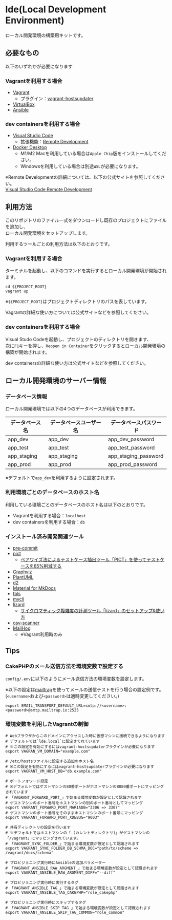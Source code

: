 lde(Local Development Environment)
=========

ローカル開発環境の構築用キットです。

必要なもの
------------

以下のいずれかが必要になります

### Vagrantを利用する場合

* [Vagrant](https://www.vagrantup.com/)
    * プラグイン：[vagrant-hostsupdater](https://github.com/cogitatio/vagrant-hostsupdater)
* [VirtualBox](https://www.virtualbox.org/)
* [Ansible](https://www.ansible.com/)

### dev containersを利用する場合

* [Visual Studio Code](https://code.visualstudio.com/)
    * 拡張機能：[Remote Development](https://marketplace.visualstudio.com/items?itemName=ms-vscode-remote.vscode-remote-extensionpack)
* [Docker Desktop](https://www.docker.com/products/docker-desktop/)
    * M1/M2 Macを利用している場合は`Apple Chip`版をインストールしてください。
    * Windowsを利用している場合は別途`WSL`が必要になります。

※Remote Developmentの詳細については、以下の公式サイトを参照してください。  
[Visual Studio Code Remote Development](https://code.visualstudio.com/docs/remote/remote-overview)

利用方法
------------

このリポジトリのファイル一式をダウンロードし既存のプロジェクトにファイルを追加し、  
ローカル開発環境をセットアップします。

利用するツールごとの利用方法は以下のとおりです。

### Vagrantを利用する場合

ターミナルを起動し、以下のコマンドを実行するとローカル開発環境が開始されます。

```
cd ${PROJECT_ROOT}
vagrant up
```

※`${PROJECT_ROOT}`はプロジェクトディレクトリのパスを表しています。

Vagrantの詳細な使い方については公式サイトなどを参照してください。

### dev containersを利用する場合

Visual Studo Codeを起動し、プロジェクトのディレクトリを開きます、  
次に`F1`キーを押し、`Reopen in Container`をクリックするとローカル開発環境の構築が開始されます。

dev containersの詳細な使い方は公式サイトなどを参照してください。

ローカル開発環境のサーバー情報
------------

### データベース情報

ローカル開発環境では以下の4つのデータベースが利用できます。

| データベース名 | データベースユーザー名 | データベースパスワード |
| -------------- | ---------------------- | ---------------------- |
| app_dev        | app_dev                | app_dev_password       |
| app_test       | app_test               | app_test_password      |
| app_staging    | app_staging            | app_staging_password   |
| app_prod       | app_prod               | app_prod_password      |

※デフォルトで`app_dev`を利用するように設定されます。

### 利用環境ごとのデータベースのホスト名

利用している環境ごとのデータベースのホスト名は以下のとおりです。

* Vagrantを利用する場合：`localhost`
* dev containersを利用する場合：`db`

### インストール済み開発関連ツール

* [pre-commit](https://pre-commit.com/)
* [pict](https://github.com/microsoft/pict)
    * [ペアワイズ法によるテストケース抽出ツール「PICT」を使ってテストケースを85%削減する](https://qiita.com/odekekepeanuts/items/6eceddc534d87fc797cc)
* [Graphviz](https://graphviz.org/)
* [PlantUML](https://plantuml.com/ja/)
* [d2](https://d2lang.com/)
* [Material for MkDocs](https://squidfunk.github.io/mkdocs-material/)
* [tbls](https://github.com/k1LoW/tbls)
* [mycli](https://www.mycli.net/)
* [lizard](http://www.lizard.ws/)
    * [サイクロマティック複雑度の計測ツール「lizard」のセットアップ&使い方](https://qiita.com/uhooi/items/a1a96a2d7f5e081e2049)
* [osv-scanner](https://github.com/google/osv-scanner)
* [MailHog](https://github.com/mailhog/MailHog)
    * ※Vagrant利用時のみ

Tips
------------

### CakePHPのメール送信方法を環境変数で設定する

`config/.env`に以下のようにメール送信方法の環境変数を設定します。

※以下の設定は[mailtrap](https://mailtrap.io/)を使ってメールの送信テストを行う場合の設定例です。  
(`<username>`および`<password>`は適時変更してください。)

```
export EMAIL_TRANSPORT_DEFAULT_URL=smtp://<username>:<password>@smtp.mailtrap.io:2525
```

### 環境変数を利用したVagrantの制御

```
# Webブラウザからこのドメインにアクセスした時に仮想マシンに接続できるようになります
# デフォルトでは`lde.local`に設定さてれています
# ※この設定を有効にするにはvagrant-hostsupdaterプラグインが必要になります
export VAGRAN_VM_DOMAIN="example.com"

# /etc/hostsファイルに設定する追加のホスト名
# ※この設定を有効にするにはvagrant-hostsupdaterプラグインが必要になります
export VAGRANT_VM_HOST_DB="db.example.com"

# ポートフォワード設定
# ※デフォルトではゲストマシンの80番ポートがホストマシンの8080番ポートにマッピングされています
# 「VAGRANT_FORWARD_PORT_」で始まる環境変数が設定として認識されます
# ゲストマシンのポート番号をホストマシンの別のポート番号としてマッピング
export VAGRANT_FORWARD_PORT_MARIADB="3306 => 3307"
# ゲストマシンのポート番号をそのままホストマシンのポート番号にマッピング
export VAGRANT_FORWARD_PORT_XDEBUG="9003"

# 共有ディレクトリの設定を行います
# ※デフォルトではホストマシンの「.(カレントディレクトリ)」がゲストマシンの「/vagrant」にマッピングされています。
# 「VAGRANT_SYNC_FOLDER_」で始まる環境変数が設定として認識されます
export VAGRANT_SYNC_FOLDER_DB_SCHMA_DOC="path/to/scheme => /vagrant/docs/schema"

# プロビジョニング実行時にAnsibleの追加パラメーター
# 「VAGRANT_ANSIBLE_RAW_ARGMENT_」で始まる環境変数が設定として認識されます
export VAGRANT_ANSIBLE_RAW_ARGMENT_DIFF="--diff"

# プロビジョニング実行時に実行するタグ
# 「VAGRANT_ANSIBLE_TAG_」で始まる環境変数が設定として認識されます
export VAGRANT_ANSIBLE_TAG_CAKEPHP="role_cakephp"

# プロビジョニング実行時にスキップするタグ
# 「VAGRANT_ANSIBLE_SKIP_TAG_」で始まる環境変数が設定として認識されます
export VAGRANT_ANSIBLE_SKIP_TAG_COMMON="role_common"
```
